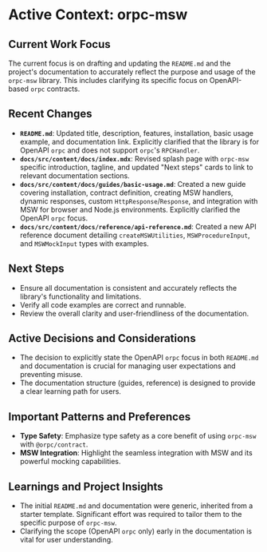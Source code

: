 # Active Context: orpc-msw

## Current Work Focus

The current focus is on drafting and updating the `README.md` and the project's documentation to accurately reflect the purpose and usage of the `orpc-msw` library. This includes clarifying its specific focus on OpenAPI-based `orpc` contracts.

## Recent Changes

*   **`README.md`**: Updated title, description, features, installation, basic usage example, and documentation link. Explicitly clarified that the library is for OpenAPI `orpc` and does not support `orpc`'s `RPCHandler`.
*   **`docs/src/content/docs/index.mdx`**: Revised splash page with `orpc-msw` specific introduction, tagline, and updated "Next steps" cards to link to relevant documentation sections.
*   **`docs/src/content/docs/guides/basic-usage.md`**: Created a new guide covering installation, contract definition, creating MSW handlers, dynamic responses, custom `HttpResponse`/`Response`, and integration with MSW for browser and Node.js environments. Explicitly clarified the OpenAPI `orpc` focus.
*   **`docs/src/content/docs/reference/api-reference.md`**: Created a new API reference document detailing `createMSWUtilities`, `MSWProcedureInput`, and `MSWMockInput` types with examples.

## Next Steps

*   Ensure all documentation is consistent and accurately reflects the library's functionality and limitations.
*   Verify all code examples are correct and runnable.
*   Review the overall clarity and user-friendliness of the documentation.

## Active Decisions and Considerations

*   The decision to explicitly state the OpenAPI `orpc` focus in both `README.md` and documentation is crucial for managing user expectations and preventing misuse.
*   The documentation structure (guides, reference) is designed to provide a clear learning path for users.

## Important Patterns and Preferences

*   **Type Safety**: Emphasize type safety as a core benefit of using `orpc-msw` with `@orpc/contract`.
*   **MSW Integration**: Highlight the seamless integration with MSW and its powerful mocking capabilities.

## Learnings and Project Insights

*   The initial `README.md` and documentation were generic, inherited from a starter template. Significant effort was required to tailor them to the specific purpose of `orpc-msw`.
*   Clarifying the scope (OpenAPI `orpc` only) early in the documentation is vital for user understanding.
